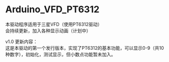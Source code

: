 # Arduino_VFD_PT6312
本驱动程序适用于三星VFD（使用PT6312驱动）<br>
会持续更新，加入各种显示动画（计划中）<br>

v1.0 更新内容：<br>
这是本驱动的第一个发行版本，实现了PT6312的基本功能，可以显示0-9（共10种数字），初始化，测试显示，但小数点功能暂未加入。
